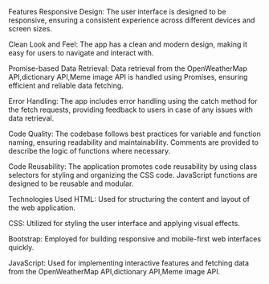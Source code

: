 Features
Responsive Design: The user interface is designed to be responsive, ensuring a consistent experience across different devices and screen sizes.

Clean Look and Feel: The app has a clean and modern design, making it easy for users to navigate and interact with.

Promise-based Data Retrieval: Data retrieval from the OpenWeatherMap API,dictionary API,Meme image API is handled using Promises, ensuring efficient and reliable data fetching.

Error Handling: The app includes error handling using the catch method for the fetch requests, providing feedback to users in case of any issues with data retrieval.

Code Quality: The codebase follows best practices for variable and function naming, ensuring readability and maintainability. Comments are provided to describe the logic of functions where necessary.

Code Reusability: The application promotes code reusability by using class selectors for styling and organizing the CSS code. JavaScript functions are designed to be reusable and modular.

Technologies Used
HTML: Used for structuring the content and layout of the web application.

CSS: Utilized for styling the user interface and applying visual effects.

Bootstrap: Employed for building responsive and mobile-first web interfaces quickly.

JavaScript: Used for implementing interactive features and fetching data from the OpenWeatherMap API,dictionary API,Meme image API.
